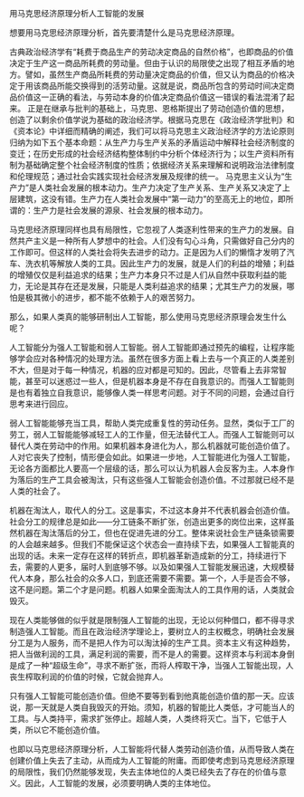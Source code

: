 用马克思经济原理分析人工智能的发展

想要用马克思经济原理分析，首先要清楚什么是马克思经济原理。

古典政治经济学有“耗费于商品生产的劳动决定商品的自然价格”，也即商品的价值决定于生产这一商品所耗费的劳动量。但由于认识的局限使之出现了相互矛盾的地方。譬如，虽然生产商品所耗费的劳动量决定商品的价值，但又认为商品的价格决定于用该商品所能交换得到的活劳动量。这就是说，商品所包含的劳动时间决定商品价值这一正确的看法，与劳动本身的价值决定商品价值这一错误的看法混淆了起来。
正是在继承与批判的基础上，马克思、恩格斯提出了劳动创造价值的思想，创造了以剩余价值学说为基础的政治经济学。根据马克思在《政治经济学批判》和《资本论》中详细而精确的阐述，我们可以将马克思主义政治经济学的方法论原则归纳为如下五个基本命题：从生产力与生产关系的矛盾运动中解释社会经济制度的变迁；在历史形成的社会经济结构整体制约中分析个体经济行为；以生产资料所有制为基础确定整个社会经济制度的性质；依据经济关系来理解和说明政治法律制度和伦理规范；通过社会实践实现社会经济发展及规律的统一。
马克思主义认为“生产力”是人类社会发展的根本动力。生产力决定了生产关系、生产关系又决定了上层建筑，这没有错。生产力在人类社会发展中“第一动力”的至高无上的地位，即所谓的：生产力是社会发展的源泉、社会发展的根本动力。

马克思经济原理同样也具有局限性，它忽视了人类逐利性带来的生产力的发展。自然共产主义是一种所有人梦想中的社会。人们没有勾心斗角，只需做好自己分内的工作即可。但这样的人类社会将失去进步的动力。正是因为人们的懒惰才发明了汽车、洗衣机等解放人类的工具。因此生产力的发展，就是人们的利益的增殖；利益的增殖仅仅是利益追求的结果；生产力本身只不过是人们从自然中获取利益的能力，无论是其存在还是发展，只能是人类利益追求的结果；尤其生产力的发展，哪怕是极其微小的进步，都不能不依赖于人的艰苦努力。

那么，如果人类真的能够研制出人工智能，那么使用马克思经济原理会发生什么呢？

人工智能分为强人工智能和弱人工智能。弱人工智能即通过预先的编程，让程序能够学会应对各种情况的处理方法。虽然在很多方面上看上去与一个真正的人类差别不大，但是对于每一种情况，机器的应对都是可知的。因此，尽管看上去非常智能，甚至可以迷惑过一些人，但是机器本身是不存在自我意识的。而强人工智能则是也有着独立自我意识，能够像人类一样思考问题。对于不同的问题，会通过自行思考来进行回应。

弱人工智能能够充当工具，帮助人类完成重复性的劳动任务。显然，类似于工厂的劳工，弱人工智能能够减轻工人的工作量，但无法替代工人。而强人工智能则可以替代人类在劳动中的作用。如果机器本身进化为人，那么机器就可能创造价值了。人对它丧失了控制，情形便会如此。如果进一步地，人工智能进化为强人工智能，无论各方面都比人要高一个层级的话，那么可以认为机器人会反客为主。人本身作为落后的生产工具会被淘汰，只有这些强人工智能会创造价值。不过那就已经不是人类的社会了。

机器在淘汰人，取代人的分工。这是事实，不过这本身并不代表机器会创造价值。社会分工的规律总是如此——分工链条不断扩张，创造出更多的岗位出来，这样虽然机器在淘汰落后的分工，但也在促进先进的分工。整体来说社会生产链条锁需要的人会越来越多。但我们不能保证这个状态会一直持续下去，如果强人工智能真的出现的话。未来一定存在这样的转折点，即机器革新造成新的分工，持续进行下去，需要的人更多，届时人到底够不够。以及如果强人工智能发展迅速，大规模替代人本身，那么社会的众多人口，到底还需要不需要。第一个，人手是否会不够，这不是问题。第二个才是问题。机器人如果全面淘汰人的工具作用的话，人类就会毁灭。

现在人类能够做的似乎就是限制强人工智能的出现，无论以何种借口，都不得寻求制造强人工智能。而且在政治经济学理论上，要树立人的主权概念，明确社会发展分工是为人服务，而不是把人作为可以淘汰掉的生产工具。资本主义有这种趋势，把人当做利润的工具，满足利润的需要，而不是人的需要。这样资本与利润本身倒是成了一种“超级生命”，寻求不断扩张，而将人榨取干净，当强人工智能出现，人丧生榨取利润的价值的时候，它就会抛弃人。

只有强人工智能可能创造价值。但绝不要等到看到他真能创造价值的那一天。应该说，那一天就是人类自我毁灭的开始。须知，机器的智能比人类低，才可能当人的工具。与人类持平，需求扩张停止。超越人类，人类终将灭亡。当下，它低于人类，所以它不能创造价值。

也即以马克思经济原理分析，人工智能将代替人类劳动创造价值，从而导致人类在创建价值上失去了主动，从而成为人工智能的附庸。而即使考虑到马克思经济原理的局限性，我们仍然能够发现，失去主体地位的人类已经失去了存在的价值与意义。因此，人工智能的发展，必须要明确人类的主体地位。
